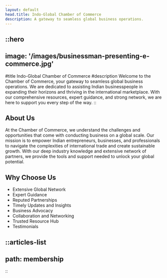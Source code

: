 ```yaml
---
layout: default
head.title: Indo-Global Chamber of Commerce
description: A gateway to seamless global business operations.
---
```


::hero
---
image: '/images/businessman-presenting-e-commerce.jpg'
---
#title
Indo-Global Chamber of Commerce
#description
Welcome to the Chamber of Commerce, your gateway to seamless global business operations. We are dedicated to assisting Indian businesspeople in expanding their horizons and thriving in the international marketplace. With our comprehensive resources, expert guidance, and strong network, we are here to support you every step of the way.
::

## About Us
At the Chamber of Commerce, we understand the challenges and opportunities that come with conducting business on a global scale. Our mission is to empower Indian entrepreneurs, businesses, and professionals to navigate the complexities of international trade and create sustainable growth. With our deep industry knowledge and extensive network of partners, we provide the tools and support needed to unlock your global potential.

## Why Choose Us
- Extensive Global Network
- Expert Guidance
- Reputed Partnerships
- Timely Updates and Insights
- Business Advocacy
- Collaboration and Networking
- Trusted Resource Hub
- Testimonials

::articles-list
---
path: membership
---
::

<!-- ::gallery
---
images:
  - /images/businessman-holding-light-bulb-on-chalkboard.jpg
  - /images/businessman-holding-light-bulb-on-chalkboard.jpg
  - /images/businessman-holding-light-bulb-on-chalkboard.jpg
---
:: -->
